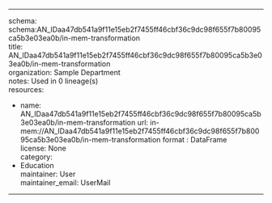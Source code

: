 


---  
schema: schema:AN_IDaa47db541a9f11e15eb2f7455ff46cbf36c9dc98f655f7b80095ca5b3e03ea0b/in-mem-transformation  
title: AN_IDaa47db541a9f11e15eb2f7455ff46cbf36c9dc98f655f7b80095ca5b3e03ea0b/in-mem-transformation  
organization: Sample Department  
notes: Used in 0 lineage(s)  
resources:  
  - name: AN_IDaa47db541a9f11e15eb2f7455ff46cbf36c9dc98f655f7b80095ca5b3e03ea0b/in-mem-transformation 
    url: in-mem://AN_IDaa47db541a9f11e15eb2f7455ff46cbf36c9dc98f655f7b80095ca5b3e03ea0b/in-mem-transformation 
    format : DataFrame  
license: None  
category:
  - Education  
maintainer: User  
maintainer_email: UserMail  
---